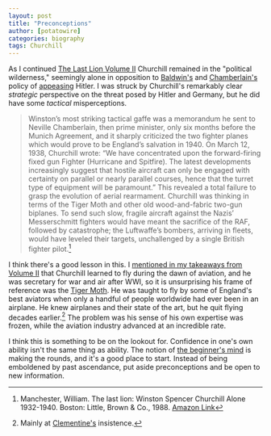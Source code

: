 ```yaml
---
layout: post
title: "Preconceptions"
author: [potatowire]
categories: biography 
tags: Churchill
---
```


As I continued [The Last Lion Volume II](https://www.amazon.com/dp/product/B0092XHV4Y/&tag=potatowire-20) Churchill remained in the "political wilderness," seemingly alone in opposition to [Baldwin's](https://en.wikipedia.org/wiki/Stanley_Baldwin) and [Chamberlain's](https://en.m.wikipedia.org/wiki/Neville_Chamberlain) policy of [appeasing](https://en.wikipedia.org/wiki/Appeasement) Hitler. I was struck by Churchill's remarkably clear *strategic* perspective on the threat posed by Hitler and Germany, but he did have some *tactical* misperceptions. 

> Winston’s most striking tactical gaffe was a memorandum he sent to Neville Chamberlain, then prime minister, only six months before the Munich Agreement, and it sharply criticized the two fighter planes which would prove to be England’s salvation in 1940. On March 12, 1938, Churchill wrote: “We have concentrated upon the forward-firing fixed gun Fighter (Hurricane and Spitfire). The latest developments increasingly suggest that hostile aircraft can only be engaged with certainty on parallel or nearly parallel courses, hence that the turret type of equipment will be paramount.” This revealed a total failure to grasp the evolution of aerial rearmament. Churchill was thinking in terms of the Tiger Moth and other old wood-and-fabric two-gun biplanes. To send such slow, fragile aircraft against the Nazis’ Messerschmitt fighters would have meant the sacrifice of the RAF, followed by catastrophe; the Luftwaffe’s bombers, arriving in fleets, would have leveled their targets, unchallenged by a single British fighter pilot.[^1]

I think there's a good lesson in this. I [mentioned in my takeaways from Volume II](https://with.thegra.in/visions-of-glory) that Churchill learned to fly during the dawn of aviation, and he was secretary for war and air after WWI, so it is unsurprising his frame of reference was the [Tiger Moth](https://en.wikipedia.org/wiki/De_Havilland_Tiger_Moth). He was taught to fly by some of England's best aviators when only a handful of people worldwide had ever been in an airplane. He knew airplanes and their state of the art, but he quit flying decades earlier.[^2] The problem was his sense of his own expertise was frozen, while the aviation industry advanced at an incredible rate. 

I think this is something to be on the lookout for. Confidence in one's own ability isn't the same thing as ability. The notion of [the beginner's mind](https://en.wikipedia.org/wiki/Shoshin) is making the rounds, and it's a good place to start. Instead of being emboldened by past ascendance, put aside preconceptions and be open to new information.

[^1]: Manchester, William. The last lion: Winston Spencer Churchill Alone 1932-1940. Boston: Little, Brown & Co., 1988. [Amazon Link](http://a.co/g3GAsCq)

[^2]: Mainly at [Clementine's](https://en.wikipedia.org/wiki/Clementine_Churchill) insistence.

